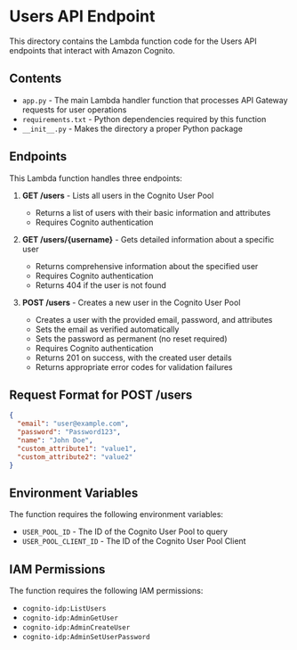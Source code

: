 # Users API Endpoint

This directory contains the Lambda function code for the Users API endpoints that interact with Amazon Cognito.

## Contents

- `app.py` - The main Lambda handler function that processes API Gateway requests for user operations
- `requirements.txt` - Python dependencies required by this function
- `__init__.py` - Makes the directory a proper Python package

## Endpoints

This Lambda function handles three endpoints:

1. **GET /users** - Lists all users in the Cognito User Pool
   - Returns a list of users with their basic information and attributes
   - Requires Cognito authentication

2. **GET /users/{username}** - Gets detailed information about a specific user
   - Returns comprehensive information about the specified user
   - Requires Cognito authentication
   - Returns 404 if the user is not found

3. **POST /users** - Creates a new user in the Cognito User Pool
   - Creates a user with the provided email, password, and attributes
   - Sets the email as verified automatically
   - Sets the password as permanent (no reset required)
   - Requires Cognito authentication
   - Returns 201 on success, with the created user details
   - Returns appropriate error codes for validation failures

## Request Format for POST /users

```json
{
  "email": "user@example.com",
  "password": "Password123",
  "name": "John Doe",
  "custom_attribute1": "value1",
  "custom_attribute2": "value2"
}
```

## Environment Variables

The function requires the following environment variables:

- `USER_POOL_ID` - The ID of the Cognito User Pool to query
- `USER_POOL_CLIENT_ID` - The ID of the Cognito User Pool Client

## IAM Permissions

The function requires the following IAM permissions:
- `cognito-idp:ListUsers`
- `cognito-idp:AdminGetUser`
- `cognito-idp:AdminCreateUser`
- `cognito-idp:AdminSetUserPassword`
